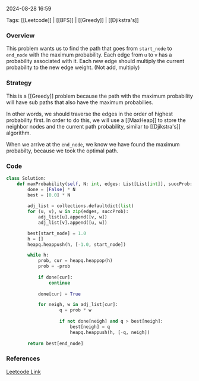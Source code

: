 
2024-08-28 16:59

Tags: [[Leetcode]] | [[BFS]] | [[Greedy]] | [[Djikstra's]]


### Overview
This problem wants us to find the path that goes from `start_node` to `end_node` with the maximum probability. Each edge from `u` to `v` has a probability associated with it. Each new edge should multiply the current probability to the new edge weight. (Not add, multiply)

### Strategy
This is a [[Greedy]] problem because the path with the maximum probability will have sub paths that also have the maximum probabilies. 

In other words, we should traverse the edges in the order of highest probability first. In order to do this, we will use a [[MaxHeap]] to store the neighbor nodes and the current path probability, similar to [[Djikstra's]] algorithm.

When we arrive at the `end_node`, we know we have found the maximum probabilty, because we took the optimal path.

### Code
```python
class Solution:
    def maxProbability(self, N: int, edges: List[List[int]], succProb: List[float], start_node: int, end_node: int) -> float:
        done = [False] * N
        best = [0.0] * N
        
        adj_list = collections.defaultdict(list)
        for (u, v), w in zip(edges, succProb):
            adj_list[u].append([v, w])
            adj_list[v].append([u, w])

        best[start_node] = 1.0
        h = []
        heapq.heappush(h, [-1.0, start_node])

        while h:
            prob, cur = heapq.heappop(h)
            prob = -prob
            
            if done[cur]:
                continue
            
            done[cur] = True

            for neigh, w in adj_list[cur]:
                    q = prob * w
                    
                    if not done[neigh] and q > best[neigh]:
                        best[neigh] = q
                        heapq.heappush(h, [-q, neigh])
            
        return best[end_node]
```

### References
[Leetcode Link](https://leetcode.com/problems/path-with-maximum-probability/)

